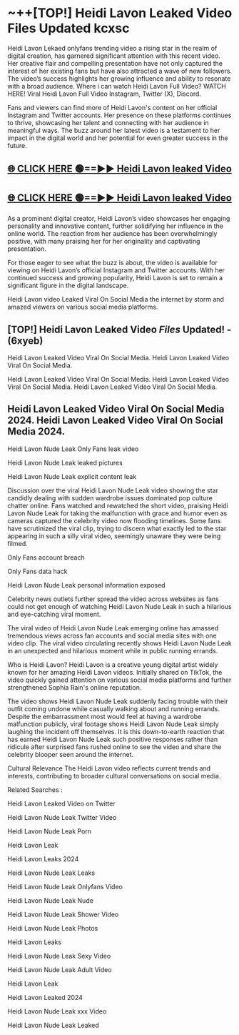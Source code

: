 # ~++[TOP!] Heidi Lavon Leaked Video Files Updated kcxsc

 Heidi Lavon Lekaed onlyfans trending video a rising star in the realm of digital creation, has garnered significant attention with this recent video. Her creative flair and compelling presentation have not only captured the interest of her existing fans but have also attracted a wave of new followers. The video’s success highlights her growing influence and ability to resonate with a broad audience.
Where i can watch  Heidi Lavon Full Video? WATCH HERE! Viral  Heidi Lavon Full Video Instagram, Twitter (X), Discord.


Fans and viewers can find more of  Heidi Lavon's content on her official Instagram and Twitter accounts. Her presence on these platforms continues to thrive, showcasing her talent and connecting with her audience in meaningful ways. The buzz around her latest video is a testament to her impact in the digital world and her potential for even greater success in the future.


## [🌐 CLICK HERE 🟢==►►  Heidi Lavon leaked Video ](https://onlyclips.site?title=Heidi_Lavon&ref=git)

## [🌐 CLICK HERE 🟢==►►  Heidi Lavon leaked Video ](https://onlyclips.site?title=Heidi_Lavon&ref=git)


As a prominent digital creator,  Heidi Lavon’s video showcases her engaging personality and innovative content, further solidifying her influence in the online world. The reaction from her audience has been overwhelmingly positive, with many praising her for her originality and captivating presentation.

For those eager to see what the buzz is about, the video is available for viewing on  Heidi Lavon’s official Instagram and Twitter accounts. With her continued success and growing popularity,  Heidi Lavon is set to remain a significant figure in the digital landscape.


  Heidi Lavon video Leaked Viral On Social Media the internet by storm and amazed viewers on various social media platforms.


## [TOP!]  Heidi Lavon Leaked Video *Files* Updated! - (6xyeb) 

 Heidi Lavon Leaked Video Viral On Social Media. Heidi Lavon Leaked Video Viral On Social Media.

 Heidi Lavon Leaked Video Viral On Social Media. Heidi Lavon Leaked Video Viral On Social Media. Heidi Lavon Leaked Video Viral On Social Media.


##  Heidi Lavon Leaked Video Viral On Social Media 2024. Heidi Lavon Leaked Video Viral On Social Media 2024.
 Heidi Lavon Nude Leak Only Fans leak video

 Heidi Lavon Nude Leak leaked pictures

 Heidi Lavon Nude Leak explicit content leak

Discussion over the viral  Heidi Lavon Nude Leak video showing the star candidly dealing with sudden wardrobe issues dominated pop culture chatter online. Fans watched and rewatched the short video, praising  Heidi Lavon Nude Leak for taking the malfunction with grace and humor even as cameras captured the celebrity video now flooding timelines. Some fans have scrutinized the viral clip, trying to discern what exactly led to the star appearing in such a silly viral video, seemingly unaware they were being filmed.


Only Fans account breach

Only Fans data hack

 Heidi Lavon Nude Leak personal information exposed

Celebrity news outlets further spread the video across websites as fans could not get enough of watching  Heidi Lavon Nude Leak in such a hilarious and eye-catching viral moment.


The viral video of  Heidi Lavon Nude Leak emerging online has amassed tremendous views across fan accounts and social media sites with one video clip. The viral video circulating recently shows  Heidi Lavon Nude Leak in an unexpected and hilarious moment while in public running errands.


Who is  Heidi Lavon?  Heidi Lavon is a creative young digital artist widely known for her amazing  Heidi Lavon videos. Initially shared on TikTok, the video quickly gained attention on various social media platforms and further strengthened Sophia Rain's online reputation.

The video shows  Heidi Lavon Nude Leak suddenly facing trouble with their outfit coming undone while casually walking about and running errands. Despite the embarrassment most would feel at having a wardrobe malfunction publicly, viral footage shows  Heidi Lavon Nude Leak simply laughing the incident off themselves. It is this down-to-earth reaction that has earned  Heidi Lavon Nude Leak such positive responses rather than ridicule after surprised fans rushed online to see the video and share the celebrity blooper seen around the internet.

Cultural Relevance The  Heidi Lavon video reflects current trends and interests, contributing to broader cultural conversations on social media.

Related Searches :

 Heidi Lavon Leaked Video on Twitter

 Heidi Lavon Nude Leak Twitter Video

 Heidi Lavon Nude Leak Porn

 Heidi Lavon Leak 

 Heidi Lavon Leaks 2024

 Heidi Lavon Nude Leak Leaks

 Heidi Lavon Nude Leak Onlyfans Video

 Heidi Lavon Nude Leak Nude

 Heidi Lavon Nude Leak Shower Video

 Heidi Lavon Nude Leak Photos

 Heidi Lavon Leaks

 Heidi Lavon Nude Leak Sexy Video

 Heidi Lavon Nude Leak Adult Video

 Heidi Lavon Leak

 Heidi Lavon Leaked 2024

 Heidi Lavon Nude Leak xxx Video

 Heidi Lavon Nude Leak Leaked